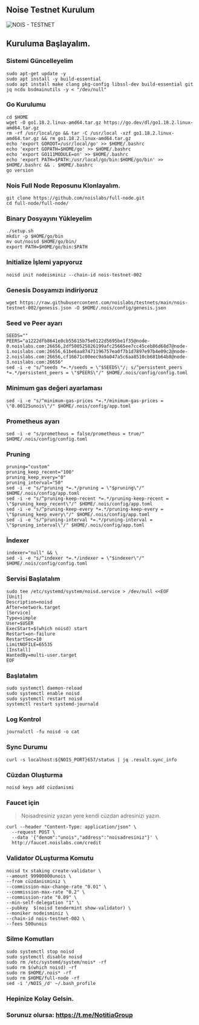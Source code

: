 ## Noise Testnet Kurulum

![NOIS - TESTNET](https://user-images.githubusercontent.com/107190154/192220441-07b68638-67a6-4df5-9fe7-306fbccd8c21.gif)

## Kuruluma Başlayalım.

### Sistemi Güncelleyelim
```
sudo apt-get update -y
sudo apt install -y build-essential
sudo apt install make clang pkg-config libssl-dev build-essential git jq ncdu bsdmainutils -y < "/dev/null"
```

### Go Kurulumu
```
cd $HOME
wget -O go1.18.2.linux-amd64.tar.gz https://go.dev/dl/go1.18.2.linux-amd64.tar.gz
rm -rf /usr/local/go && tar -C /usr/local -xzf go1.18.2.linux-amd64.tar.gz && rm go1.18.2.linux-amd64.tar.gz
echo 'export GOROOT=/usr/local/go' >> $HOME/.bashrc
echo 'export GOPATH=$HOME/go' >> $HOME/.bashrc
echo 'export GO111MODULE=on' >> $HOME/.bashrc
echo 'export PATH=$PATH:/usr/local/go/bin:$HOME/go/bin' >> $HOME/.bashrc && . $HOME/.bashrc
go version
```

### Nois Full Node Reposunu Klonlayalım.
```
git clone https://github.com/noislabs/full-node.git 
cd full-node/full-node/
```

### Binary Dosyayını Yükleyelim
```
./setup.sh
mkdir -p $HOME/go/bin
mv out/noisd $HOME/go/bin/
export PATH=$HOME/go/bin:$PATH
```

### Initialize İşlemi yapıyoruz
```
noisd init nodeisminiz --chain-id nois-testnet-002
```

### Genesis Dosyamızı indiriyoruz
```
wget https://raw.githubusercontent.com/noislabs/testnets/main/nois-testnet-002/genesis.json -O $HOME/.nois/config/genesis.json
```

### Seed ve Peer ayarı
```
SEEDS=""
PEERS="a1222dfb8641e0cb55615b75e0122d5695be1f35@node-0.noislabs.com:26656,2df500525826199afc25665ee7cc45ceb86d68d7@node-1.noislabs.com:26656,61be6aa87471196757ea0f7b1d7897e97b4e09c2@node-2.noislabs.com:26656,cf16671c00eec9a9a047a5c6aa8510cb681b64b8@node-3.noislabs.com:26656"
sed -i -e "s/^seeds *=.*/seeds = \"$SEEDS\"/; s/^persistent_peers *=.*/persistent_peers = \"$PEERS\"/" $HOME/.nois/config/config.toml
```

### Minimum gas değeri ayarlaması
```
sed -i -e "s/^minimum-gas-prices *=.*/minimum-gas-prices = \"0.00125unois\"/" $HOME/.nois/config/app.toml
```

### Prometheus ayarı
```
sed -i -e "s/prometheus = false/prometheus = true/" $HOME/.nois/config/config.toml
```

### Pruning 
```
pruning="custom"
pruning_keep_recent="100"
pruning_keep_every="0"
pruning_interval="50"
sed -i -e "s/^pruning *=.*/pruning = \"$pruning\"/" $HOME/.nois/config/app.toml
sed -i -e "s/^pruning-keep-recent *=.*/pruning-keep-recent = \"$pruning_keep_recent\"/" $HOME/.nois/config/app.toml
sed -i -e "s/^pruning-keep-every *=.*/pruning-keep-every = \"$pruning_keep_every\"/" $HOME/.nois/config/app.toml
sed -i -e "s/^pruning-interval *=.*/pruning-interval = \"$pruning_interval\"/" $HOME/.nois/config/app.toml
```

### İndexer
```
indexer="null" && \
sed -i -e "s/^indexer *=.*/indexer = \"$indexer\"/" $HOME/.nois/config/config.toml
```

### Servisi Başlatalım
```
sudo tee /etc/systemd/system/noisd.service > /dev/null <<EOF
[Unit]
Description=noisd
After=network.target
[Service]
Type=simple
User=$USER
ExecStart=$(which noisd) start
Restart=on-failure
RestartSec=10
LimitNOFILE=65535
[Install]
WantedBy=multi-user.target
EOF
```
### Başlatalım
```                                                          
sudo systemctl daemon-reload
sudo systemctl enable noisd
sudo systemctl restart noisd
systemctl restart systemd-journald
```

### Log Kontrol
``` 
journalctl -fu noisd -o cat
```  

### Sync Durumu
``` 
curl -s localhost:${NOIS_PORT}657/status | jq .result.sync_info
``` 

### Cüzdan Oluşturma
``` 
noisd keys add cüzdanismi
``` 

### Faucet için
> Noisadresiniz yazan yere kendi cüzdan adresinizi yazın.
```
curl --header "Content-Type: application/json" \
  --request POST \
  --data '{"denom":"unois","address":"noisadresiniz"}' \
  http://faucet.noislabs.com/credit
  ```
  
### Validator OLuşturma Komutu
```
noisd tx staking create-validator \
--amount 99900000unois \
--from cüzdanisminiz \
--commission-max-change-rate "0.01" \
--commission-max-rate "0.2" \
--commission-rate "0.09" \
--min-self-delegation "1" \
--pubkey  $(noisd tendermint show-validator) \
--moniker nodeisminiz \
--chain-id nois-testnet-002 \
--fees 500unois
```
  
### Silme Komutları
```
sudo systemctl stop noisd
sudo systemctl disable noisd
sudo rm /etc/systemd/system/nois* -rf
sudo rm $(which noisd) -rf
sudo rm $HOME/.nois* -rf
sudo rm $HOME/full-node -rf
sed -i '/NOIS_/d' ~/.bash_profile
```

### Hepinize Kolay Gelsin.
### Sorunuz olursa: https://t.me/NotitiaGroup
